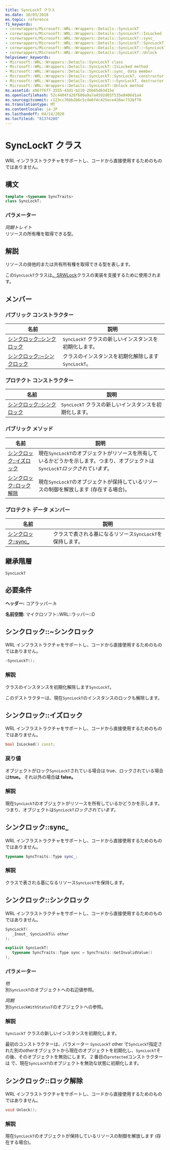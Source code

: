 ```yaml
---
title: SyncLockT クラス
ms.date: 10/03/2018
ms.topic: reference
f1_keywords:
- corewrappers/Microsoft::WRL::Wrappers::Details::SyncLockT
- corewrappers/Microsoft::WRL::Wrappers::Details::SyncLockT::IsLocked
- corewrappers/Microsoft::WRL::Wrappers::Details::SyncLockT::sync_
- corewrappers/Microsoft::WRL::Wrappers::Details::SyncLockT::SyncLockT
- corewrappers/Microsoft::WRL::Wrappers::Details::SyncLockT::~SyncLockT
- corewrappers/Microsoft::WRL::Wrappers::Details::SyncLockT::Unlock
helpviewer_keywords:
- Microsoft::WRL::Wrappers::Details::SyncLockT class
- Microsoft::WRL::Wrappers::Details::SyncLockT::IsLocked method
- Microsoft::WRL::Wrappers::Details::SyncLockT::sync_ data member
- Microsoft::WRL::Wrappers::Details::SyncLockT::SyncLockT, constructor
- Microsoft::WRL::Wrappers::Details::SyncLockT::~SyncLockT, destructor
- Microsoft::WRL::Wrappers::Details::SyncLockT::Unlock method
ms.assetid: a967f6f7-3555-43d1-b210-2bb65d63d15e
ms.openlocfilehash: 52c4404fa28f680a9a7a4592d03f535e8406d1a4
ms.sourcegitcommit: c123cc76bb2b6c5cde6f4c425ece420ac733bf70
ms.translationtype: MT
ms.contentlocale: ja-JP
ms.lasthandoff: 04/14/2020
ms.locfileid: "81374280"
---
```

# <a name="synclockt-class"></a>SyncLockT クラス

WRL インフラストラクチャをサポートし、コードから直接使用するためのものではありません。

## <a name="syntax"></a>構文

```cpp
template <typename SyncTraits>
class SyncLockT;
```

### <a name="parameters"></a>パラメーター

*同期トレイト*<br/>
リソースの所有権を取得できる型。

## <a name="remarks"></a>解説

リソースの排他的または共有所有権を取得できる型を表します。

この`SyncLockT`クラスは[、SRWLock](srwlock-class.md)クラスの実装を支援するために使用されます。

## <a name="members"></a>メンバー

### <a name="public-constructors"></a>パブリック コンストラクター

名前                                      | 説明
----------------------------------------- | ----------------------------------------------------
[シンクロック::シンクロック](#synclockt)        | `SyncLockT` クラスの新しいインスタンスを初期化します。
[シンクロック::~シンクロック](#tilde-synclockt) | クラスのインスタンスを初期化解除します`SyncLockT`。

### <a name="protected-constructors"></a>プロテクト コンストラクター

名前                               | 説明
---------------------------------- | ----------------------------------------------------
[シンクロック::シンクロック](#synclockt) | `SyncLockT` クラスの新しいインスタンスを初期化します。

### <a name="public-methods"></a>パブリック メソッド

名前                             | 説明
-------------------------------- | --------------------------------------------------------------------------------------------------------------
[シンクロック::イズロック](#islocked) | 現在`SyncLockT`のオブジェクトがリソースを所有しているかどうかを示します。つまり、オブジェクトは`SyncLockT`*ロックされています*。
[シンクロック::ロック解除](#unlock)     | 現在`SyncLockT`のオブジェクトが保持しているリソースの制御を解放します (存在する場合)。

### <a name="protected-data-members"></a>プロテクト データ メンバー

名前                      | 説明
------------------------- | -------------------------------------------------------------------
[シンクロック::sync_](#sync) | クラスで表される基になるリソース`SyncLockT`を保持します。

## <a name="inheritance-hierarchy"></a>継承階層

`SyncLockT`

## <a name="requirements"></a>必要条件

**ヘッダー:** コアラッパー.h

**名前空間:** マイクロソフト::WRL::ラッパー::D

## <a name="synclocktsynclockt"></a><a name="tilde-synclockt"></a>シンクロック::~シンクロック

WRL インフラストラクチャをサポートし、コードから直接使用するためのものではありません。

```cpp
~SyncLockT();
```

### <a name="remarks"></a>解説

クラスのインスタンスを初期化解除します`SyncLockT`。

このデストラクターは、現在`SyncLockT`のインスタンスのロックも解除します。

## <a name="synclocktislocked"></a><a name="islocked"></a>シンクロック::イズロック

WRL インフラストラクチャをサポートし、コードから直接使用するためのものではありません。

```cpp
bool IsLocked() const;
```

### <a name="return-value"></a>戻り値

オブジェクトがロック`SyncLockT`されている場合は true、ロックされている場合は**true。** それ以外の場合**は false。**

### <a name="remarks"></a>解説

現在`SyncLockT`のオブジェクトがリソースを所有しているかどうかを示します。つまり、オブジェクトは`SyncLockT`*ロックされています*。

## <a name="synclocktsync_"></a><a name="sync"></a>シンクロック::sync_

WRL インフラストラクチャをサポートし、コードから直接使用するためのものではありません。

```cpp
typename SyncTraits::Type sync_;
```

### <a name="remarks"></a>解説

クラスで表される基になるリソース`SyncLockT`を保持します。

## <a name="synclocktsynclockt"></a><a name="synclockt"></a>シンクロック::シンクロック

WRL インフラストラクチャをサポートし、コードから直接使用するためのものではありません。

```cpp
SyncLockT(
   _Inout_ SyncLockT&& other
);

explicit SyncLockT(
   typename SyncTraits::Type sync = SyncTraits::GetInvalidValue()
);
```

### <a name="parameters"></a>パラメーター

*他*<br/>
別`SyncLockT`のオブジェクトへの右辺値参照。

*同期*<br/>
別`SyncLockWithStatusT`のオブジェクトへの参照。

### <a name="remarks"></a>解説

`SyncLockT` クラスの新しいインスタンスを初期化します。

最初のコンストラクターは、パラメーター `SyncLockT` other で`SyncLockT`指定された別の*other*オブジェクトから現在のオブジェクトを初期化し、`SyncLockT`その後、そのオブジェクトを無効にします。 2 番目の`protected`コンストラクターは で、現在`SyncLockT`のオブジェクトを無効な状態に初期化します。

## <a name="synclocktunlock"></a><a name="unlock"></a>シンクロック::ロック解除

WRL インフラストラクチャをサポートし、コードから直接使用するためのものではありません。

```cpp
void Unlock();
```

### <a name="remarks"></a>解説

現在`SyncLockT`のオブジェクトが保持しているリソースの制御を解放します (存在する場合)。

